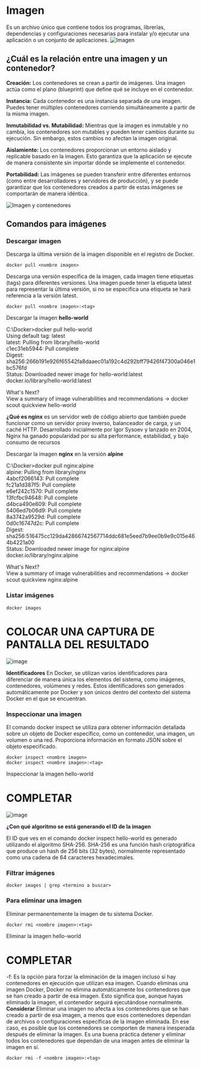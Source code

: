 # Imagen
Es un archivo único que contiene todos los programas, librerías, dependencias y configuraciones necesarias para instalar y/o ejecutar una aplicación o un conjunto de aplicaciones.
![Imagen](imagenes/imagen.PNG)


## ¿Cuál es la relación entre una imagen y un contenedor? 
**Creación:** Los contenedores se crean a partir de imágenes. Una imagen actúa como el plano (blueprint) que define qué se incluye en el contenedor.

**Instancia:** Cada contenedor es una instancia separada de una imagen. Puedes tener múltiples contenedores corriendo simultáneamente a partir de la misma imagen.

**Inmutabilidad vs. Mutabilidad:** Mientras que la imagen es inmutable y no cambia, los contenedores son mutables y pueden tener cambios durante su ejecución. Sin embargo, estos cambios no afectan la imagen original.

**Aislamiento:** Los contenedores proporcionan un entorno aislado y replicable basado en la imagen. Esto garantiza que la aplicación se ejecute de manera consistente sin importar dónde se implemente el contenedor.

**Portabilidad:** Las imágenes se pueden transferir entre diferentes entornos (como entre desarrolladores y servidores de producción), y se puede garantizar que los contenedores creados a partir de estas imágenes se comportarán de manera idéntica. 

![Imagen y contenedores](imagenes/imagenYcontenedores.JPG)
## Comandos para imágenes

### Descargar imagen
Descarga la última versión de la imagen disponible en el registro de Docker.

```
docker pull <nombre imagen> 
```

Descarga una versión específica de la imagen, cada imagen tiene etiquetas (tags) para diferentes versiones.
Una imagen puede tener la etiqueta latest para representar la última versión, si no se especifica una etiqueta se hará referencia a la versión latest.

```
docker pull <nombre imagen>:<tag>
```

Descargar la imagen **hello-world**

C:\Docker>docker pull hello-world  
Using default tag: latest  
latest: Pulling from library/hello-world  
c1ec31eb5944: Pull complete  
Digest: sha256:266b191e926f65542fa8daaec01a192c4d292bff79426f47300a046e1bc576fd  
Status: Downloaded newer image for hello-world:latest  
docker.io/library/hello-world:latest  
  
What's Next?  
  View a summary of image vulnerabilities and recommendations → docker scout quickview hello-world  


**¿Qué es nginx**
es un servidor web de código abierto que también puede funcionar como un servidor proxy inverso, balanceador de carga, y un caché HTTP. Desarrollado inicialmente por Igor Sysoev y lanzado en 2004, Nginx ha ganado popularidad por su alta performance, estabilidad, y bajo consumo de recursos


Descargar la imagen  **nginx** en la versión **alpine**
  
C:\Docker>docker pull nginx:alpine  
alpine: Pulling from library/nginx  
4abcf2066143: Pull complete  
fc21a1d387f5: Pull complete  
e6ef242c1570: Pull complete  
13fcfbc94648: Pull complete  
d4bca490e609: Pull complete  
5406ed7b06d9: Pull complete  
8a3742a9529d: Pull complete  
0d0c16747d2c: Pull complete  
Digest: sha256:516475cc129da42866742567714ddc681e5eed7b9ee0b9e9c015e464b4221a00  
Status: Downloaded newer image for nginx:alpine  
docker.io/library/nginx:alpine  
  
What's Next?  
  View a summary of image vulnerabilities and recommendations → docker scout quickview nginx:alpine  
  

### Listar imágenes

```
docker images
```

# COLOCAR UNA CAPTURA DE PANTALLA DEL RESULTADO 
![image](https://github.com/eddyarias/2024A-ISWD633-GR1/assets/94008713/6bd46260-a197-46bf-bfb8-c7af0c602644)



**Identificadores**
En Docker, se utilizan varios identificadores para diferenciar de manera única los elementos del sistema, como imágenes, contenedores, volúmenes y redes. Estos identificadores son generados automáticamente por Docker y son únicos dentro del contexto del sistema Docker en el que se encuentran. 

### Inspeccionar una imagen
El comando docker inspect se utiliza para obtener información detallada sobre un objeto de Docker específico, como un contenedor, una imagen, un volumen o una red.  Proporciona información en formato JSON sobre el objeto especificado.

```
docker inspect <nombre imagen>
docker inspect <nombre imagen>:<tag>
```

Inspeccionar la imagen hello-world 
# COMPLETAR
![image](https://github.com/eddyarias/2024A-ISWD633-GR1/assets/94008713/9efeec4b-7f9b-4600-842a-22ef5a1cf824)


**¿Con qué algoritmo se está generando el ID de la imagen**

El ID que ves en el comando docker inspect hello-world es generado utilizando el algoritmo SHA-256. SHA-256 es una función hash criptográfica que produce un hash de 256 bits (32 bytes), normalmente representado como una cadena de 64 caracteres hexadecimales.


### Filtrar imágenes

```
docker images | grep <termino a buscar>

```

### Para eliminar una imagen
Eliminar permanentemente la imagen de tu sistema Docker.

```
docker rmi <nombre imagen>:<tag>
```

Eliminar la imagen hello-world 
# COMPLETAR

-f: Es la opción para forzar la eliminación de la imagen incluso si hay contenedores en ejecución que utilizan esa imagen.
Cuando eliminas una imagen Docker, Docker no elimina automáticamente los contenedores que se han creado a partir de esa imagen. Esto significa que, aunque hayas eliminado la imagen, el contenedor seguirá ejecutándose normalmente.  
**Considerar**
Eliminar una imagen no afecta a los contenedores que se han creado a partir de esa imagen, a menos que esos contenedores dependan de archivos o configuraciones específicas de la imagen eliminada. En ese caso, es posible que los contenedores se comporten de manera inesperada después de eliminar la imagen.
Es una buena práctica detener y eliminar todos los contenedores que dependan de una imagen antes de eliminar la imagen en sí.

```
docker rmi -f <nombre imagen>:<tag>
```

